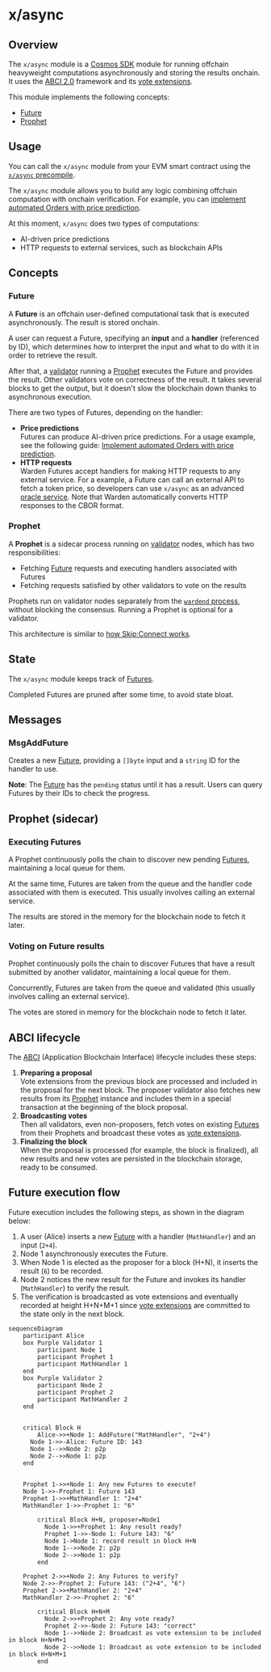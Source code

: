 ﻿---
sidebar_position: 4
---

# x/async

## Overview

The `x/async` module is a [Cosmos SDK](https://docs.cosmos.network/) module for running offchain heavyweight computations asynchronously and storing the results onchain. It uses the [ABCI 2.0](https://docs.cometbft.com/v1.0/spec/abci/) framework
and its [vote extensions](https://docs.cosmos.network/main/build/abci/vote-extensions).

This module implements the following concepts:

- [Future](#future)
- [Prophet](#prophet)

## Usage

You can call the `x/async` module from your EVM smart contract using the [`x/async` precompile](/build-an-app/precompiles/x-async).

The `x/async` module allows you to build any logic combining offchain computation with onchain verification. For example, you can [implement automated Orders with price prediction](/build-an-agent/build-an-onchain-ai-agent/implement-automated-orders-with-price-prediction/introduction).

At this moment, `x/async` does two types of computations:

- AI-driven price predictions
- HTTP requests to external services, such as blockchain APIs

## Concepts

### Future

A **Future** is an offchain user-defined computational task that is executed asynchronously. The result is stored onchain.

A user can request a Future, specifying an **input** and a **handler** (referenced by ID), which determines how to interpret the input and what to do with it in order to retrieve the result.

After that, a [validator](/learn/glossary#validator) running a [Prophet](#prophet) executes the Future and provides the result. Other validators vote on correctness of the result. It takes several blocks to get the output, but it doesn't slow the blockchain down thanks to asynchronous execution.

There are two types of Futures, depending on the handler:

- **Price predictions**  
  Futures can produce AI-driven price predictions. For a usage example, see the following guide: [Implement automated Orders with price prediction](/build-an-agent/build-an-onchain-ai-agent/implement-automated-orders-with-price-prediction/introduction).
- **HTTP requests**  
  Warden Futures accept handlers for making HTTP requests to any external service. For a example, a Future can call an external API to fetch a token price, so developers can use `x/async` as an advanced [oracle service](../oracle-services). Note that Warden automatically converts HTTP responses to the CBOR format.

### Prophet

A **Prophet** is a sidecar process running on [validator](/learn/glossary#validator) nodes, which has two responsibilities:

- Fetching [Future](#future) requests and executing handlers associated with Futures
- Fetching requests satisfied by other validators to vote on the results

Prophets run on validator nodes separately from the [`wardend` process](/learn/glossary#node), without blocking the consensus. Running a Prophet is optional for a validator.

This architecture is similar to [how Skip:Connect works](https://docs.skip.build/connect/learn/architecture).

## State

The `x/async` module keeps track of [Futures](#future).

Completed Futures are pruned after some time, to avoid state bloat.

## Messages

### MsgAddFuture

Creates a new [Future](#future), providing a `[]byte` input and a `string` ID for the handler to use.

**Note**: The [Future](#future) has the `pending` status until it has a result. Users can query Futures by their IDs to check the progress.

## Prophet (sidecar)

### Executing Futures

A Prophet continuously polls the chain to discover new pending [Futures](#future), maintaining a local queue for them.

At the same time, Futures are taken from the queue and the handler code associated with them is executed. This usually involves calling an external service.

The results are stored in the memory for the blockchain node to fetch it later.

### Voting on Future results

Prophet continuously polls the chain to discover Futures that have a result submitted by another validator, maintaining a local queue for them.

Concurrently, Futures are taken from the queue and validated (this usually involves calling an external service).

The votes are stored in memory for the blockchain node to fetch it later.

## ABCI lifecycle

The [ABCI](https://docs.cometbft.com/v1.0/spec/abci/) (Application Blockchain Interface) lifecycle includes these steps:

1. **Preparing a proposal**  
   Vote extensions from the previous block are processed and included in the proposal for the next block. The proposer validator also fetches new results from its [Prophet](#prophet) instance and includes them in a special transaction at the beginning of the block proposal.
2. **Broadcasting votes**  
   Then all validators, even non-proposers, fetch votes on existing [Futures](#future) from their Prophets and broadcast these votes as [vote extensions](https://docs.cosmos.network/main/build/abci/vote-extensions).
3. **Finalizing the block**  
   When the proposal is processed (for example, the block is finalized), all new results and new votes are persisted in the blockchain storage, ready to be consumed.

## Future execution flow

Future execution includes the following steps, as shown in the diagram below:

1. A user (Alice) inserts a new [Future](#future) with a handler (`MathHandler`) and an input (`2+4`).
2. Node 1 asynchronously executes the Future.
3. When Node 1 is elected as the proposer for a block (H+N), it inserts the result (`6`) to be recorded.
4. Node 2 notices the new result for the Future and invokes its handler (`MathHandler`) to verify the result.
5. The verification is broadcasted as vote extensions and eventually recorded at height H+N+M+1 since [vote extensions](https://docs.cosmos.network/main/build/abci/vote-extensions) are committed to the state only in the next block.

```mermaid
sequenceDiagram
    participant Alice
    box Purple Validator 1
        participant Node 1
        participant Prophet 1
        participant MathHandler 1
    end
    box Purple Validator 2
        participant Node 2
        participant Prophet 2
        participant MathHandler 2
    end


    critical Block H
        Alice->>+Node 1: AddFuture("MathHandler", "2+4")
      Node 1->>-Alice: Future ID: 143
      Node 1-->>Node 2: p2p
      Node 2-->>Node 1: p2p
    end
    
    
    Prophet 1->>+Node 1: Any new Futures to execute?
    Node 1->>-Prophet 1: Future 143
    Prophet 1->>+MathHandler 1: "2+4"
    MathHandler 1->>-Prophet 1: "6"
    
        critical Block H+N, proposer=Node1
          Node 1->>+Prophet 1: Any result ready?
          Prophet 1->>-Node 1: Future 143: "6"
          Node 1->Node 1: record result in block H+N
          Node 1-->>Node 2: p2p
          Node 2-->>Node 1: p2p
        end

    Prophet 2->>+Node 2: Any Futures to verify?
    Node 2->>-Prophet 2: Future 143: ("2+4", "6")
    Prophet 2->>+MathHandler 2: "2+4"
    MathHandler 2->>-Prophet 2: "6"

        critical Block H+N+M
          Node 2->>+Prophet 2: Any vote ready?
          Prophet 2->>-Node 2: Future 143: "correct"
          Node 1-->>Node 2: Broadcast as vote extension to be included in block H+N+M+1
          Node 2-->>Node 1: Broadcast as vote extension to be included in block H+N+M+1
        end
```
